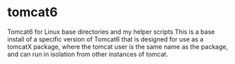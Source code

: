 tomcat6
=======

Tomcat6 for Linux base directories and my helper scripts
This is a base install of a specific version of Tomcat6 that is designed for use as a tomcatX package, where the tomcat user is the same name as the package, and can run in isolation from other instances of tomcat.


